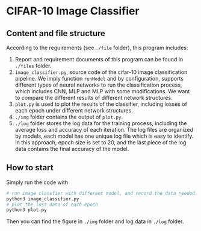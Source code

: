 # CIFAR-10 Image Classifier
## Content and file structure
According to the reguirements (see `./file` folder), this program includes:

1. Report and requirement documents of this program can be found in `./files` folder.
2. `image_classifier.py`, source code of the cifar-10 image classification pipeline. We imply function `runModel` and by configuration, supports different types of neural networks to run the classification process, which includes CNN, MLP and MLP with some modifications. We want to compare the different results of different network structures. 
3. `plot.py` is used to plot the results of the classifier, including losses of each epoch under different network structures.
4. `./img` folder contains the output of `plot.py`.
5. `./log` folder stores the log data for the training process, including the average loss and accuracy of each iteration. The log files are organized by models, each model has one unique log file which is easy to identify. In this approach, epoch size is set to 20, and the last piece of the log data contains the final accuracy of the model.


## How to start

Simply run the code with 
```bash
# run image classfier with different model, and record the data needed
python3 image_classifier.py
# plot the loss data of each epoch
python3 plot.py
```

Then you can find the figure in `./img` folder and log data in `./log` folder.